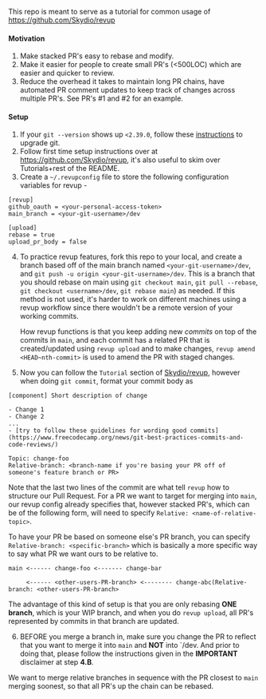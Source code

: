 This repo is meant to serve as a tutorial for common usage of https://github.com/Skydio/revup

#### Motivation

1. Make stacked PR's easy to rebase and modify.
2. Make it easier for people to create small PR's (<500LOC) which are easier and quicker to review.
3. Reduce the overhead it takes to maintain long PR chains, have automated PR comment updates to keep track of changes across multiple PR's. See PR's #1 and #2 for an example.

#### Setup

1. If your `git --version` shows up `<2.39.0`, follow these [instructions](https://askubuntu.com/questions/568591/how-do-i-install-the-latest-version-of-git-with-apt) to upgrade git.
2. Follow first time setup instructions over at https://github.com/Skydio/revup, it's also useful to skim over Tutorials+rest of the README.
3. Create a `~/.revupconfig` file to store the following configuration variables for revup -

```
[revup]
github_oauth = <your-personal-access-token>
main_branch = <your-git-username>/dev

[upload]
rebase = true
upload_pr_body = false

```

4. To practice revup features, fork this repo to your local, and create a branch based off of the main branch named `<your-git-username>/dev`, and `git push -u origin <your-git-username>/dev`.
   This is a branch that you should rebase on main using `git checkout main`, `git pull --rebase`, `git checkout <username>/dev`, `git rebase main`) as needed.
   If this method is not used, it's harder to work on different machines using a revup workflow since there wouldn't be a remote version of your working commits.

   How revup functions is that you keep adding new _commits_ on top of the commits in `main`, and each commit has a related PR that is created/updated using `revup upload` and to make changes, `revup amend <HEAD~nth-commit>` is used to amend the PR with staged changes.

5. Now you can follow the `Tutorial` section of [Skydio/revup](https://github.com/Skydio/revup), however when doing `git commit`, format your commit body as

```
[component] Short description of change

- Change 1
- Change 2
...
- [try to follow these guidelines for wording good commits](https://www.freecodecamp.org/news/git-best-practices-commits-and-code-reviews/)

Topic: change-foo
Relative-branch: <branch-name if you're basing your PR off of someone's feature branch or PR>
```

Note that the last two lines of the commit are what tell `revup` how to structure our Pull Request.
For a PR we want to target for merging into `main`, our revup config already specifies that, however stacked PR's, which can be of the following form, will need to specify `Relative: <name-of-relative-topic>`.

To have your PR be based on someone else's PR branch, you can specify `Relative-branch: <specific-branch>` which is basically a more specific way to say what PR we want ours to be relative to.

```
main <------ change-foo <------- change-bar

     <------ <other-users-PR-branch> <-------- change-abc(Relative-branch: <other-users-PR-branch>
```

The advantage of this kind of setup is that you are only rebasing **ONE branch**, which is your WIP branch, and when you do `revup upload`, all PR's represented by commits in that branch are updated.

6. BEFORE you merge a branch in, make sure you change the PR to reflect that you want to merge it into `main` and **NOT** into `<your-git-username>/dev. And prior to doing that, please follow the instructions given in the **IMPORTANT** disclaimer at step **4.B**.

We want to merge relative branches in sequence with the PR closest to `main` merging soonest, so that all PR's up the chain can be rebased.
